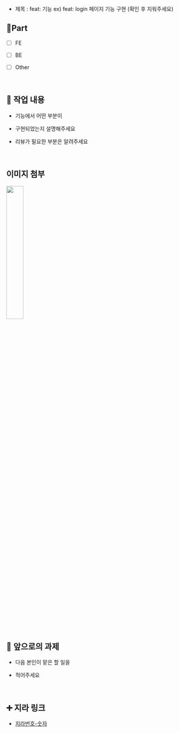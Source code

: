 - 제목 : feat: 기능
  ex) feat: login 페이지 기능 구현
  (확인 후 지워주세요)

## 🔘Part

- [ ] FE

- [ ] BE

- [ ] Other

  <br/>

## 🔎 작업 내용

- 기능에서 어떤 부분이

- 구현되었는지 설명해주세요

- 리뷰가 필요한 부분은 알려주세요

  <br/>

## 이미지 첨부

<img src="파일주소" width="30%" height="30%"/>

<br/>

## 🔧 앞으로의 과제

- 다음 본인이 맡은 할 일을

- 적어주세요

  <br/>

## ➕ 지라 링크

- [지라번호-숫자](지라주소)

<br/>

